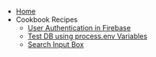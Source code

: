 - [Home](/)
- Cookbook Recipes
  - [User Authentication in Firebase](/Cookbook/UserAuthInFirebase)
  - [Test DB using process.env Variables](/Cookbook/testdb)
  - [Search Input Box](/Cookbook/SearchInputBox)


